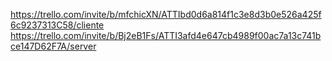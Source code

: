 https://trello.com/invite/b/mfchicXN/ATTIbd0d6a814f1c3e8d3b0e526a425f6c9237313C58/cliente
https://trello.com/invite/b/Bj2eB1Fs/ATTI3afd4e647cb4989f00ac7a13c741bce147D62F7A/server